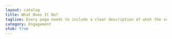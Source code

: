 ```yaml
---
layout: catalog
title: What Does It Do?
tagline: Every page needs to include a clear description of what the service does, and what that page is about. People often arrive deep in your site from search engines, social media links, etc., bypassing your front page.
category: Engagement
stub: true
---
```

